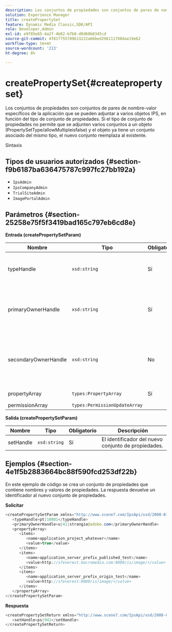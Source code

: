 ```yaml
---
description: Los conjuntos de propiedades son conjuntos de pares de nombre-valor específicos de la aplicación que se pueden adjuntar a varios objetos IPS, en función del tipo de conjunto de propiedades. Si el tipo de conjunto de propiedades no permite que se adjunten varios conjuntos a un objeto (PropertySetType/allowMultipleisfalse) y el objeto ya tiene un conjunto asociado del mismo tipo, el nuevo conjunto reemplaza al existente.
solution: Experience Manager
title: createPropertySet
feature: Dynamic Media Classic,SDK/API
role: Developer,Admin
exl-id: e9f85e65-4a2f-4b82-b7b8-d0d60b8345cd
source-git-commit: 4f81f755789613222a66bed2961117604ae19e62
workflow-type: tm+mt
source-wordcount: '213'
ht-degree: 8%

---
```


# createPropertySet{#createpropertyset}

Los conjuntos de propiedades son conjuntos de pares de nombre-valor específicos de la aplicación que se pueden adjuntar a varios objetos IPS, en función del tipo de conjunto de propiedades. Si el tipo de conjunto de propiedades no permite que se adjunten varios conjuntos a un objeto (PropertySetType/allowMultipleisfalse) y el objeto ya tiene un conjunto asociado del mismo tipo, el nuevo conjunto reemplaza al existente.

Sintaxis

## Tipos de usuarios autorizados {#section-f9b6187ba636475787c997fc27bb192a}

* `IpsAdmin`
* `IpsCompanyAdmin`
* `TrialSiteAdmin`
* `ImagePortalAdmin`

## Parámetros {#section-25258e75f5f3419bad165c797eb6cd8e}

**Entrada (createPropertySetParam)**

| Nombre | Tipo | Obligatorio | Descripción |
|---|---|---|---|
| typeHandle | `xsd:string` | Sí | El identificador del tipo de conjunto de propiedades. |
| primaryOwnerHandle | `xsd:string` | Sí | El identificador del propietario principal del conjunto de propiedades. |
| secondaryOwnerHandle | `xsd:string` | No | El identificador del propietario secundario del conjunto de propiedades. |
| propertyArray | `types:PropertyArray` | Sí | La matriz de propiedades. |
| permissionArray | `types:PermissionUpdateArray` |  |  |

**Salida (createPropertySetParam)**

| Nombre | Tipo | Obligatorio | Descripción |
|---|---|---|---|
| setHandle | `xsd:string` | Sí | El identificador del nuevo conjunto de propiedades. |

## Ejemplos {#section-4e1f5b2883664bc88f590fcd253df22b}

En este ejemplo de código se crea un conjunto de propiedades que contiene nombres y valores de propiedades. La respuesta devuelve un identificador al nuevo conjunto de propiedades.

**Solicitar**

```java
<createPropertySetParam xmlns="http://www.scene7.com/IpsApi/xsd/2008-01-15">
   <typeHandle>pt|10801</typeHandle>
   <primaryOwnerHandle>u|41|strangio@adobe.com</primaryOwnerHandle>
   <propertyArray>
      <items>
         <name>application_project_whatever</name>
         <value>true</value>
      </items>
      <items>
         <name>application_server_prefix_published_test</name>
         <value>http://s7everest.macromedia.com:8080/is/image/</value>
      </items>
      <items>
         <name>application_server_prefix_origin_test</name>
         <value>http://s7everest:8080/is/image/</value>
      </items>
   </propertyArray>
</createPropertySetParam>
```

**Respuesta**

```java
<createPropertySetReturn xmlns="http://www.scene7.com/IpsApi/xsd/2008-01-15">
   <setHandle>ps|941</setHandle>
</createPropertySetReturn>
```
